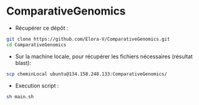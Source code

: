 # ComparativeGenomics

- Récupérer ce dépôt :
  
```bash
git clone https://github.com/Elora-V/ComparativeGenomics.git
cd ComparativeGenomics
 ```

- Sur la machine locale, pour récupérer les fichiers nécessaires (résultat blast):
  
```bash
scp cheminLocal ubuntu@134.158.248.133:ComparativeGenomics/
 ```

- Execution script :

```bash
sh main.sh
 ```
  
